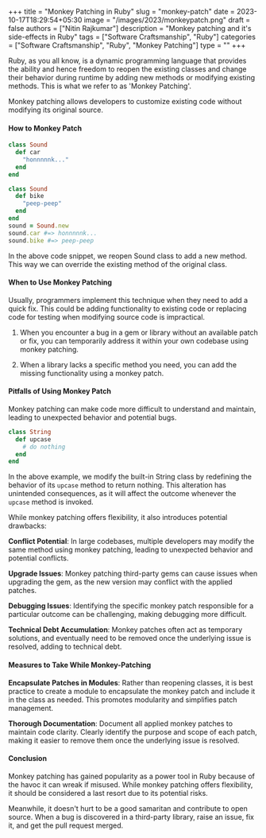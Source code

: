 +++
title = "Monkey Patching in Ruby"
slug = "monkey-patch"
date = 2023-10-17T18:29:54+05:30
image = "/images/2023/monkeypatch.png"
draft = false
authors = ["Nitin Rajkumar"]
description = "Monkey patching and it's side-effects in Ruby"
tags = ["Software Craftsmanship", "Ruby"]
categories = ["Software Craftsmanship", "Ruby", "Monkey Patching"]
type = ""
+++

Ruby, as you all know, is a dynamic programming language that provides the ability and hence freedom to reopen the existing classes and change their behavior during runtime by adding new methods or modifying existing methods. This is what we refer to as 'Monkey Patching'.

Monkey patching allows developers to customize existing code without modifying its original source.

#### How to Monkey Patch

```ruby
class Sound
  def car
    "honnnnnk..."
  end
end

class Sound
  def bike
    "peep-peep"
  end
end
sound = Sound.new
sound.car #=> honnnnnk...
sound.bike #=> peep-peep
```
In the above code snippet, we reopen Sound class to add a new method. This way we can override the existing method of the original class.

#### When to Use Monkey Patching
Usually, programmers implement this technique when they need to add a quick fix. This could be adding functionality to existing code or replacing code for testing when modifying source code is impractical.

1. When you encounter a bug in a gem or library without an available patch or fix, you can temporarily address it within your own codebase using monkey patching.

2. When a library lacks a specific method you need, you can add the missing functionality using a monkey patch.

#### Pitfalls of Using Monkey Patch

Monkey patching can make code more difficult to understand and maintain, leading to unexpected behavior and potential bugs.

```ruby
class String
  def upcase
    # do nothing 
  end
end
```
In the above example, we modify the built-in String class by  redefining the behavior of its `upcase` method to return nothing. This alteration has unintended consequences, as it will affect the outcome whenever the `upcase` method is invoked.

While monkey patching offers flexibility, it also introduces potential drawbacks:

**Conflict Potential**: In large codebases, multiple developers may modify the same method using monkey patching, leading to unexpected behavior and potential conflicts.

**Upgrade Issues**: Monkey patching third-party gems can cause issues when upgrading the gem, as the new version may conflict with the applied patches.

**Debugging Issues**: Identifying the specific monkey patch responsible for a particular outcome can be challenging, making debugging more difficult.

**Technical Debt Accumulation**: Monkey patches often act as temporary solutions, and eventually need to be removed once the underlying issue is resolved, adding to technical debt.

#### Measures to Take While Monkey-Patching

**Encapsulate Patches in Modules**: Rather than reopening classes, it is best practice to create a module to encapsulate the monkey patch and include it in the class as needed. This promotes modularity and simplifies patch management.

**Thorough Documentation**: Document all applied monkey patches to maintain code clarity. Clearly identify the purpose and scope of each patch, making it easier to remove them once the underlying issue is resolved.

#### Conclusion

Monkey patching has gained popularity as a power tool in Ruby because of the havoc it can wreak if misused. While monkey patching offers flexibility, it should be considered a last resort due to its potential risks. 

Meanwhile, it doesn't hurt to be a good samaritan and contribute to open source. When a bug is discovered in a third-party library, raise an issue, fix it, and get the pull request merged.


